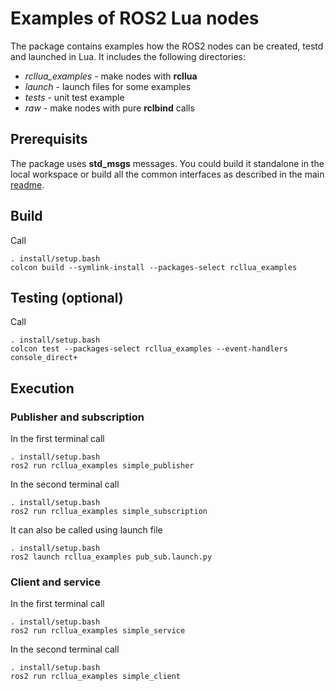 # Examples of ROS2 Lua nodes

The package contains examples how the ROS2 nodes can be created, testd and launched in Lua. It includes the following directories:
- *rcllua_examples* - make nodes with **rcllua**
- *launch* - launch files for some examples
- *tests* - unit test example
- *raw* - make nodes with pure **rclbind** calls

## Prerequisits

The package uses **std_msgs** messages. You could build it standalone in the local workspace or
build all the common interfaces as described in the main [readme](../README.md).

## Build

Call
```
. install/setup.bash
colcon build --symlink-install --packages-select rcllua_examples
```

## Testing (optional)

Call
```
. install/setup.bash
colcon test --packages-select rcllua_examples --event-handlers console_direct+
```

## Execution

### Publisher and subscription

In the first terminal call
```
. install/setup.bash
ros2 run rcllua_examples simple_publisher
```
In the second terminal call
```
. install/setup.bash
ros2 run rcllua_examples simple_subscription
```

It can also be called using launch file
```
. install/setup.bash
ros2 launch rcllua_examples pub_sub.launch.py
```

### Client and service

In the first terminal call
```
. install/setup.bash
ros2 run rcllua_examples simple_service
```
In the second terminal call
```
. install/setup.bash
ros2 run rcllua_examples simple_client
```

